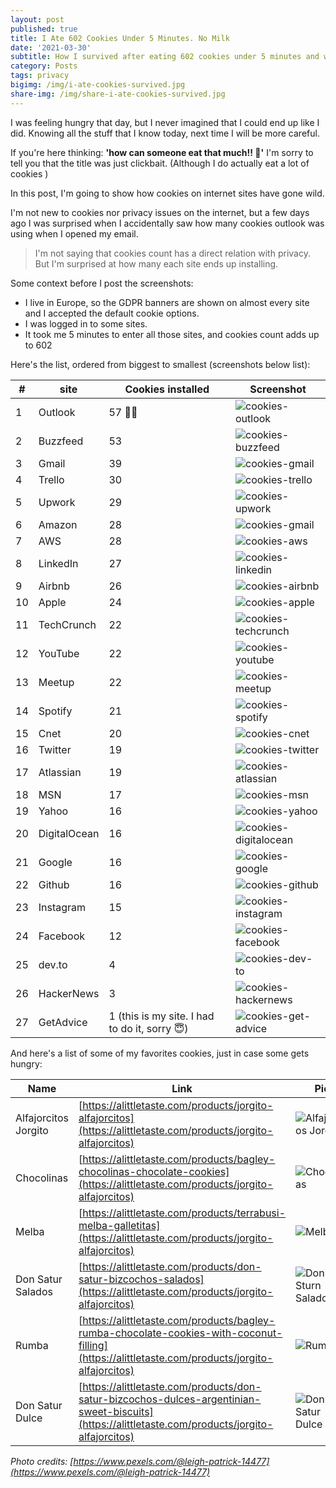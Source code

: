 ```yaml
---
layout: post
published: true
title: I Ate 602 Cookies Under 5 Minutes. No Milk
date: '2021-03-30'
subtitle: How I survived after eating 602 cookies under 5 minutes and what happened next
category: Posts
tags: privacy 
bigimg: /img/i-ate-cookies-survived.jpg
share-img: /img/share-i-ate-cookies-survived.jpg
---
```


I was feeling hungry that day, but I never imagined that I could end up like I did. Knowing all the stuff that I know today, next time I will be more careful.

If you're here thinking: **'how can someone eat that much!! 🤯'** I'm sorry to tell you that the title was just clickbait. (Although I do actually eat a lot of cookies )

In this post, I'm going to show how cookies on internet sites have gone wild.

I'm not new to cookies nor privacy issues on the internet, but a few days ago I was surprised when I accidentally saw how many cookies outlook was using when I opened my email.

> I'm not saying that cookies count has a direct relation with privacy. But I'm surprised at how many each site ends up installing.

Some context before I post the screenshots:

- I live in Europe, so the GDPR banners are shown on almost every site and I accepted the default cookie options.
- I was logged in to some sites.
- It took me 5 minutes to enter all those sites, and cookies count adds up to 602

Here's the list, ordered from biggest to smallest (screenshots below list):

| # | site | Cookies installed | Screenshot |
|---|---|---|---|
|1|Outlook|57 👑👑|![cookies-outlook](../img/cookies-outlook.png)|
|2|Buzzfeed|53|![cookies-buzzfeed](../img/cookies-buzzfeed.png)|
|3|Gmail|39|![cookies-gmail](../img/cookies-gmail.png)|
|4|Trello|30|![cookies-trello](../img/cookies-trello.png)|
|5|Upwork|29|![cookies-upwork](../img/cookies-upwork.png)|
|6|Amazon|28|![cookies-gmail](../img/cookies-amazon.png)|
|7|AWS|28|![cookies-aws](../img/cookies-aws.png)|
|8|LinkedIn|27|![cookies-linkedin](../img/cookies-linkedin.png)|
|9|Airbnb|26|![cookies-airbnb](../img/cookies-airbnb.png)|
|10|Apple|24|![cookies-apple](../img/cookies-apple.png)|
|11|TechCrunch|22|![cookies-techcrunch](../img/cookies-techcrunch.png)|
|12|YouTube|22|![cookies-youtube](../img/cookies-youtube.png)|
|13|Meetup|22|![cookies-meetup](../img/cookies-meetup.png)|
|14|Spotify|21|![cookies-spotify](../img/cookies-spotify.png)|
|15|Cnet|20|![cookies-cnet](../img/cookies-cnet.png)|
|16|Twitter|19|![cookies-twitter](../img/cookies-twitter.png)|
|17|Atlassian|19|![cookies-atlassian](../img/cookies-atlassian.png)|
|18|MSN|17|![cookies-msn](../img/cookies-msn.png)|
|19|Yahoo|16|![cookies-yahoo](../img/cookies-yahoo.png)|
|20|DigitalOcean|16|![cookies-digitalocean](../img/cookies-digitalocean.png)|
|21|Google|16|![cookies-google](../img/cookies-google.png)|
|22|Github|16|![cookies-github](../img/cookies-github.png)|
|23|Instagram|15|![cookies-instagram](../img/cookies-instagram.png)|
|24|Facebook|12|![cookies-facebook](../img/cookies-facebook.png)|
|25|dev.to|4|![cookies-dev-to](../img/cookies-dev-to.png)|
|26|HackerNews|3|![cookies-hackernews](../img/cookies-hackernews.png)|
|27|GetAdvice|1 (this is my site. I had to do it, sorry 😇)|![cookies-get-advice](../img/cookies-get-advice.png)|

And here's a list of some of my favorites cookies, just in case some gets hungry:

|Name|Link|Pic|
|---|---|---|
|Alfajorcitos Jorgito|[https://alittletaste.com/products/jorgito-alfajorcitos](https://alittletaste.com/products/jorgito-alfajorcitos)|![Alfajorcitos Jorgito](../img/jorgito-alfajorcitos.jpg)|
|Chocolinas|[https://alittletaste.com/products/bagley-chocolinas-chocolate-cookies](https://alittletaste.com/products/jorgito-alfajorcitos)|![Chocolinas](../img/chocolinas.jpg)|
|Melba|[https://alittletaste.com/products/terrabusi-melba-galletitas](https://alittletaste.com/products/jorgito-alfajorcitos)|![Melba](../img/melba.jpg)|
|Don Satur Salados|[https://alittletaste.com/products/don-satur-bizcochos-salados](https://alittletaste.com/products/jorgito-alfajorcitos)|![Don Sturn Salado](../img/don-satur-grasa.jpg)|
|Rumba|[https://alittletaste.com/products/bagley-rumba-chocolate-cookies-with-coconut-filling](https://alittletaste.com/products/jorgito-alfajorcitos)|![Rumba](../img/rumba.jpg)|
|Don Satur Dulce|[https://alittletaste.com/products/don-satur-bizcochos-dulces-argentinian-sweet-biscuits](https://alittletaste.com/products/jorgito-alfajorcitos)|![Don Satur Dulce](../img/don-satur-dulces.jpg)|

*Photo credits: [https://www.pexels.com/@leigh-patrick-14477](https://www.pexels.com/@leigh-patrick-14477)*